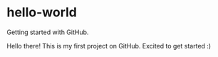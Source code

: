 # hello-world
Getting started with GitHub.

Hello there! This is my first project on GitHub. Excited to get started :)
